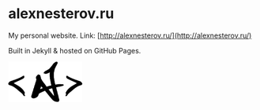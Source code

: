 # alexnesterov.ru

My personal website. Link: [http://alexnesterov.ru/](http://alexnesterov.ru/)

Built in Jekyll & hosted on GitHub Pages.

<a href="http://alexnesterov.ru">
  <img src="assets/images/logo.png" alt="AN" width="150">
</a>
